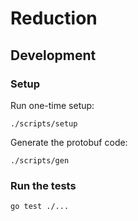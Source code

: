 # Reduction

## Development

### Setup

Run one-time setup:

```
./scripts/setup
```

Generate the protobuf code:

```
./scripts/gen
```

### Run the tests

```
go test ./...
```
